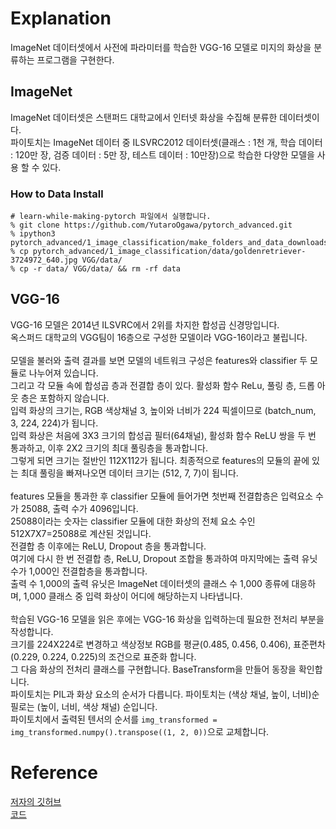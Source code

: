 # Explanation
ImageNet 데이터셋에서 사전에 파라미터를 학습한 VGG-16 모델로 미지의 화상을 분류하는 프로그램을 구현한다.

## ImageNet
ImageNet 데이터셋은 스탠퍼드 대학교에서 인터넷 화상을 수집해 분류한 데이터셋이다.  
파이토치는 ImageNet 데이터 중 ILSVRC2012 데이터셋(클래스 : 1천 개, 학습 데이터 : 120만 장, 검증 데이터 : 5만 장, 테스트 데이터 : 10만장)으로 학습한 다양한 모델을 사용 할 수 있다.

### How to Data Install
```
# learn-while-making-pytorch 파일에서 실행합니다.
% git clone https://github.com/YutaroOgawa/pytorch_advanced.git
% ipython3 pytorch_advanced/1_image_classification/make_folders_and_data_downloads.ipynb
% cp pytorch_advanced/1_image_classification/data/goldenretriever-3724972_640.jpg VGG/data/
% cp -r data/ VGG/data/ && rm -rf data
```

## VGG-16
VGG-16 모델은 2014년 ILSVRC에서 2위를 차지한 합성곱 신경망입니다.  
옥스퍼드 대학교의 VGG팀이 16층으로 구성한 모델이라 VGG-16이라고 불립니다.  
</br>
모델을 불러와 출력 결과를 보면 모델의 네트워크 구성은 features와 classifier 두 모듈로 나누어져 있습니다.</br>
그리고 각 모듈 속에 합성곱 층과 전결합 층이 있다. 활성화 함수 ReLu, 풀링 층, 드롭 아웃 층은 포함하지 않습니다.</br>
입력 화상의 크기는, RGB 색상채널 3, 높이와 너비가 224 픽셀이므로 (batch_num, 3, 224, 224)가 됩니다.</br>
입력 화상은 처음에 3X3 크기의 합성곱 필터(64채널), 활성화 함수 ReLU 쌍을 두 번 통과하고, 이후 2X2 크기의 최대 풀링층을 통과합니다.</br>
그렇게 되면 크기는 절반인 112X112가 됩니다. 최종적으로 features의 모듈의 끝에 있는 최대 풀링을 빠져나오면 데이터 크기는 (512, 7, 7)이 됩니다.</br>
</br>
features 모듈을 통과한 후 classifier 모듈에 들어가면 첫번째 전결합층은 입력요소 수가 25088, 출력 수가 4096입니다.</br>
25088이라는 숫자는 classifier 모듈에 대한 화상의 전체 요소 수인 512X7X7=25088로 계산된 것입니다.</br>
전결합 층 이후에는 ReLU, Dropout 층을 통과합니다. </br>
여기에 다시 한 번 전결합 층, ReLU, Dropout 조합을 통과하여 마지막에는 출력 유닛 수가 1,000인 전결합층을 통과합니다.</br>
출력 수 1,000의 출력 유닛은 ImageNet 데이터셋의 클래스 수 1,000 종류에 대응하며, 1,000 클래스 중 입력 화상이 어디에 해당하는지 나타냅니다.</br>
</br>
학습된 VGG-16 모델을 읽은 후에는 VGG-16 화상을 입력하는데 필요한 전처리 부분을 작성합니다.</br>
크기를 224X224로 변경하고 색상정보 RGB를 평균(0.485, 0.456, 0.406), 표준편차 (0.229, 0.224, 0.225)의 조건으로 표준화 합니다.</br>
그 다음 화상의 전처리 클래스를 구현합니다. BaseTransform을 만들어 동장을 확인합니다.</br>
파이토치는 PIL과 화상 요소의 순서가 다릅니다. 파이토치는 (색상 채널, 높이, 너비)순 필로는 (높이, 너비, 색상 채널) 순입니다.</br>
파이토치에서 출력된 텐서의 순서를 `img_transformed = img_transformed.numpy().transpose((1, 2, 0))`으로 교체합니다.

# Reference
[저자의 깃허브](https://github.com/YutaroOgawa/pytorch_advanced) </br>
[코드](https://www.hanbit.co.kr/src/10460)